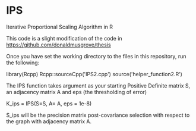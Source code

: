 # IPS
Iterative Proportional Scaling Algorithm in R

This code is a slight modification of the code in https://github.com/donaldmusgrove/thesis

Once you have set the working directory to the files in this repository, run the following: 

library(Rcpp)
Rcpp::sourceCpp('IPS2.cpp')
source('helper_function2.R')


The IPS function takes argument as your starting Positive Definite matrix S, an adjacency matrix A and eps (the thresholding of error)

K_ips = IPS(S=S, A= A, eps = 1e-8)

S_ips will be the precision matrix post-covariance selection with respect to the graph with adjacency matrix A. 


